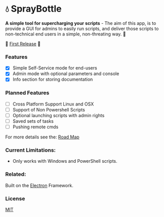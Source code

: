 # :droplet: SprayBottle 
**A simple tool for supercharging your scripts** -
The aim of this app, is to provide a GUI for admins to easily run scripts, and deliver those scripts to non-technical end users in a simple, non-threating way. :baby_chick:

:floppy_disk: [First Release](https://github.com/jooshkins/SprayBottle/releases) :tada:

### Features

- [x] Simple Self-Service mode for end-users
- [x] Admin mode with optional parameters and console
- [x] Info section for storing  documentation

### Planned Features
- [ ] Cross Platform Support Linux and OSX
- [ ] Support of Non Powershell Scripts
- [ ] Optional launching scripts with admin rights
- [ ] Saved sets of tasks
- [ ] Pushing remote cmds

For more details see the: [Road Map](https://github.com/jooshkins/spraybottle/projects/1)

### Current Limitations:
* Only works with Windows and PowerShell scripts. 


### Related:
Built on the [Electron](https://github.com/electron/electron) Framework.

### License
[MIT](https://github.com/jooshkins/SprayBottle/blob/master/LICENSE)
